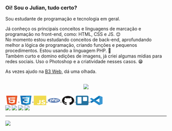 ###  Oi! Sou o Julian, tudo certo?

Sou estudante de programação e tecnologia em geral.<br>

Já conheço os principais conceitos e linguagens de marcação e programação no  front-end, como: HTML, CSS e JS. 😌<br>
No momento estou estudando conceitos de back-end, aprofundando melhor a lógica de programação, criando funções e pequenos procedimentos. Estou usando a linguagem PHP. 🤯<br>
Também curto e domino edições de imagens, já criei algumas mídias para redes sociais. Uso o Photoshop e a criatividade nesses casos. 😁<br>

As vezes ajudo na <a href="https://b3web.com.br">B3 Web</a>, dá uma olhada.<br>

<br>

<div align="center">
  <a href="https://github.com/JulianpBarbosa">
  <img height="180em" src="https://github-readme-stats.vercel.app/api/top-langs/?username=JulianpBarbosa&layout=compact&langs_count=7&theme=tokyonight"/>
</div>

<br>

<div>

<img align="center" alt="HTML" height="30" width="40" src="https://raw.githubusercontent.com/devicons/devicon/master/icons/html5/html5-original.svg">

<img align="center" alt="CSS" height="30" width="40" src="https://raw.githubusercontent.com/devicons/devicon/master/icons/css3/css3-original.svg">

<img align="center" alt="Javascript" height="30" width="40" src="https://raw.githubusercontent.com/devicons/devicon/master/icons/javascript/javascript-plain.svg">

<img align="center" alt="PHP" height="30" width="40" src="https://raw.githubusercontent.com/devicons/devicon/master/icons/php/php-plain.svg">

<img align="center" alt="GitHub" height="30" width="40" src="https://raw.githubusercontent.com/devicons/devicon/master/icons/github/github-original.svg">

<img align="center" alt="Trello" height="30" width="40" src="https://raw.githubusercontent.com/devicons/devicon/master/icons/trello/trello-plain.svg">

<img align="center" alt="Visual Studio Code" height="30" width="40" src="https://raw.githubusercontent.com/devicons/devicon/master/icons/vscode/vscode-original.svg">

</div>

<div>
<a href="https://www.instagram.com/julian_barbosa24/" target="_blank"><img src="https://img.shields.io/badge/-Instagram-%23E4405F?style=for-the-badge&logo=instagram&logoColor=white" target="_blank"></a>
<a href="https://www.twitch.tv/willicaolho" target="_blank"><img src="https://img.shields.io/badge/Twitch-9146FF?style=for-the-badge&logo=twitch&logoColor=white" target="_blank"></a>
<a href="" target="_blank"><img src="https://img.shields.io/badge/Discord-7289DA?style=for-the-badge&logo=discord&logoColor=white" target="_blank"></a> 
<a href = "mailto:barbosa.julian19@gmail.com"><img src="https://img.shields.io/badge/-Gmail-%23333?style=for-the-badge&logo=gmail&logoColor=white" target="_blank"></a>

</div>
<hr>

<div>

<img src="https://i.giphy.com/media/vVlvv4HNJksUM/giphy.gif">

</div>
